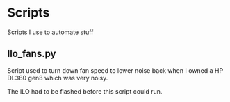 # Scripts
 Scripts I use to automate stuff

## Ilo_fans.py

Script used to turn down fan speed to lower noise back when I owned a HP DL380 gen8 which was very noisy.

The ILO had to be flashed before this script could run.
